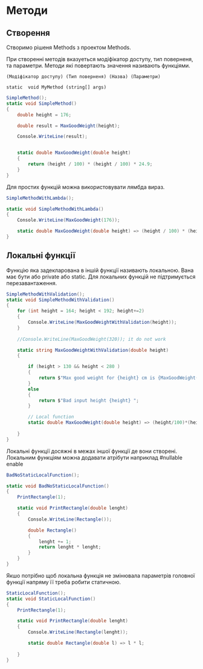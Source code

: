 # Методи

## Створення

Створимо рішеня Methods з проектом Methods.

При створенні методів вказуеться модіфікатор доступу, тип поверненя, та параметри. Методи які повертають значення називають функціями.

```
(Модіфікатор доступу) (Тип поверненя) (Назва) (Параметри)  

static  void MyMethod (string[] args)

```

```cs
SimpleMethod();
static void SimpleMethod()
{
    double height = 176;

    double result = MaxGoodWeight(height);

    Console.WriteLine(result);


    static double MaxGoodWeight(double height)
    {
        return (height / 100) * (height / 100) * 24.9;
    }
}
```

Для простих функцій можна використовувати лямбда вираз.

```cs
SimpleMethodWithLambda();

static void SimpleMethodWithLambda()
{
    Console.WriteLine(MaxGoodWeight(176));

    static double MaxGoodWeight(double height) => (height / 100) * (height / 100) * 24.9;
}

```
## Локальні функції

Функцію яка задекларована в іншій функції називають локальною. Вана має бути або private або static.
Для локальних функцій не підтримується перезавантаження.

```cs
SimpleMethodWithValidation();
static void SimpleMethodWithValidation()
{
    for (int height = 164; height < 192; height+=2)
    {
        Console.WriteLine(MaxGoodWeightWithValidation(height));
    }
   
    //Console.WriteLine(MaxGoodWeight(320)); it do not work

    static string MaxGoodWeightWithValidation(double height)
    {

        if (height > 130 && height < 280 )
        {
            return $"Max good weight for {height} cm is {MaxGoodWeight(height)} "; 
        }
        else
        {
            return $"Bad input height {height} ";
        }

        // Local function
        static double MaxGoodWeight(double height) => (height/100)*(height/100)*24.9;
        
    }
}
```
Локальні функції досяжні в межах іншої функції де вони створені. Локальним функціям можна додавати атрібути наприклад #nullable enable

```cs
BadNoStaticLocalFunction();

static void BadNoStaticLocalFunction()
{
    PrintRectangle(1);

    static void PrintRectangle(double lenght)
    {
        Console.WriteLine(Rectangle());

        double Rectangle()
        {
            lenght += 1;
            return lenght * lenght;
        }
    }
}

```

Якшо потрібно щоб локальна функція не змінювала параметрів головної функції напряму її треба робити статичною.

```cs
StaticLocalFunction();
static void StaticLocalFunction()
{
    PrintRectangle(1);

    static void PrintRectangle(double lenght)
    {
        Console.WriteLine(Rectangle(lenght));

        static double Rectangle(double l) => l * l; 
  
    }
}
```


